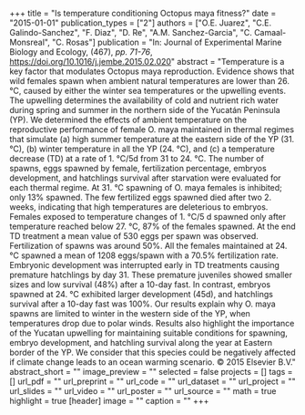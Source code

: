 +++
title = "Is temperature conditioning Octopus maya fitness?"
date = "2015-01-01"
publication_types = ["2"]
authors = ["O.E. Juarez", "C.E. Galindo-Sanchez", "F. Diaz", "D. Re", "A.M. Sanchez-Garcia", "C. Camaal-Monsreal", "C. Rosas"]
publication = "In: Journal of Experimental Marine Biology and Ecology, (467), _pp. 71-76_, https://doi.org/10.1016/j.jembe.2015.02.020"
abstract = "Temperature is a key factor that modulates Octopus maya reproduction. Evidence shows that wild females spawn when ambient natural temperatures are lower than 26. °C, caused by either the winter sea temperatures or the upwelling events. The upwelling determines the availability of cold and nutrient rich water during spring and summer in the northern side of the Yucatán Peninsula (YP). We determined the effects of ambient temperature on the reproductive performance of female O. maya maintained in thermal regimes that simulate (a) high summer temperature at the eastern side of the YP (31. °C), (b) winter temperature in all the YP (24. °C), and (c) a temperature decrease (TD) at a rate of 1. °C/5d from 31 to 24. °C. The number of spawns, eggs spawned by female, fertilization percentage, embryos development, and hatchlings survival after starvation were evaluated for each thermal regime. At 31. °C spawning of O. maya females is inhibited; only 13% spawned. The few fertilized eggs spawned died after two 2. weeks, indicating that high temperatures are deleterious to embryos. Females exposed to temperature changes of 1. °C/5 d spawned only after temperature reached below 27. °C, 87% of the females spawned. At the end TD treatment a mean value of 530 eggs per spawn was observed. Fertilization of spawns was around 50%. All the females maintained at 24. °C spawned a mean of 1208 eggs/spawn with a 70.5% fertilization rate. Embryonic development was interrupted early in TD treatments causing premature hatchlings by day 31. These premature juveniles showed smaller sizes and low survival (48%) after a 10-day fast. In contrast, embryos spawned at 24. °C exhibited larger development (45d), and hatchlings survival after a 10-day fast was 100%. Our results explain why O. maya spawns are limited to winter in the western side of the YP, when temperatures drop due to polar winds. Results also highlight the importance of the Yucatan upwelling for maintaining suitable conditions for spawning, embryo development, and hatchling survival along the year at Eastern border of the YP. We consider that this species could be negatively affected if climate change leads to an ocean warming scenario. © 2015 Elsevier B.V."
abstract_short = ""
image_preview = ""
selected = false
projects = []
tags = []
url_pdf = ""
url_preprint = ""
url_code = ""
url_dataset = ""
url_project = ""
url_slides = ""
url_video = ""
url_poster = ""
url_source = ""
math = true
highlight = true
[header]
image = ""
caption = ""
+++

